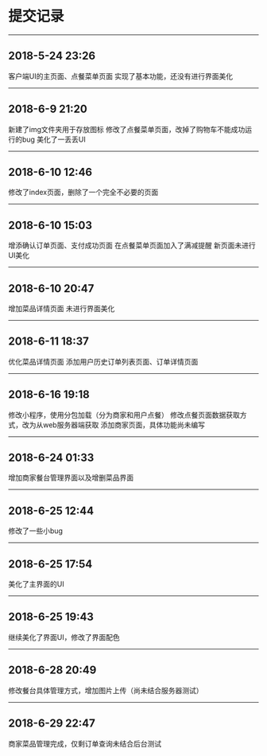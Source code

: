 # 提交记录

---
## 2018-5-24 23:26
客户端UI的主页面、点餐菜单页面
实现了基本功能，还没有进行界面美化

---
## 2018-6-9 21:20
新建了img文件夹用于存放图标
修改了点餐菜单页面，改掉了购物车不能成功运行的bug
美化了一丢丢UI

---
## 2018-6-10 12:46
修改了index页面，删除了一个完全不必要的页面

---
## 2018-6-10 15:03
增添确认订单页面、支付成功页面
在点餐菜单页面加入了满减提醒
新页面未进行UI美化

---
## 2018-6-10 20:47
增加菜品详情页面 未进行界面美化

---
## 2018-6-11 18:37
优化菜品详情页面
添加用户历史订单列表页面、订单详情页面

---
## 2018-6-16 19:18
修改小程序，使用分包加载（分为商家和用户点餐）
修改点餐页面数据获取方式，改为从web服务器端获取
添加商家页面，具体功能尚未编写

---
## 2018-6-24 01:33
增加商家餐台管理界面以及增删菜品界面

---
## 2018-6-25 12:44
修改了一些小bug

---
## 2018-6-25 17:54
美化了主界面的UI

---
## 2018-6-25 19:43
继续美化了界面UI，修改了界面配色

---
## 2018-6-28 20:49
修改餐台具体管理方式，增加图片上传（尚未结合服务器测试）

---
## 2018-6-29 22:47
商家菜品管理完成，仅剩订单查询未结合后台测试
